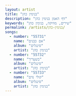 ```yaml
---
layout: artist
title: "בנימין כהן"
description: "דף האמן בנימין כהן"
keywords: "שירים, מוזיקה, בנימין כהן"
permalink: /artists/בנימין-כהן/
songs:
  - number: "55731"
    name: "אם כבנים"
    album: "סינגלים"
    artist: "בנימין כהן"
  - number: "55732"
    name: "בשעריך"
    album: "סינגלים"
    artist: "בנימין כהן"
  - number: "55733"
    name: "קולי נדם"
    album: "סינגלים"
    artist: "בנימין כהן"
---
```

